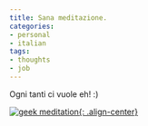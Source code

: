 ```yaml
---
title: Sana meditazione.
categories:
- personal
- italian
tags:
- thoughts
- job
---
```

Ogni tanti ci vuole eh! :)

[![geek meditation]({{site.url}}/assets/images/geek_meditation.jpg){: .align-center}]({{site.url}}/assets/images/geek_meditation.jpg "geek meditation" )

